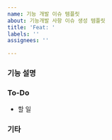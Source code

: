 ```yaml
---
name: 기능 개발 이슈 템플릿
about: 기능개발 사항 이슈 생성 템플릿
title: 'Feat: '
labels: ''
assignees: ''

---
```


### 기능 설명


### To-Do
- 할 일

### 기타

